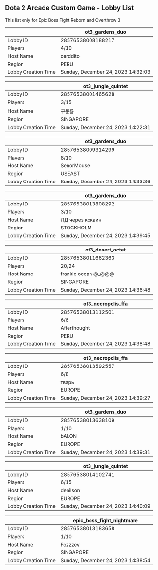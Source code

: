 ## Dota 2 Arcade Custom Game - Lobby List

This list only for Epic Boss Fight Reborn and Overthrow 3

|  | ot3_gardens_duo |
| ------ | ------ |
| Lobby ID | 28576538008188217 |
| Players | 4/10 |
| Host Name | cerddito |
| Region | PERU |
| Lobby Creation Time | Sunday, December 24, 2023 14:32:03 |


|  | ot3_jungle_quintet |
| ------ | ------ |
| Lobby ID | 28576538001465628 |
| Players | 3/15 |
| Host Name | 구문룡 |
| Region | SINGAPORE |
| Lobby Creation Time | Sunday, December 24, 2023 14:22:31 |


|  | ot3_gardens_duo |
| ------ | ------ |
| Lobby ID | 28576538009314299 |
| Players | 8/10 |
| Host Name | SenorMouse |
| Region | USEAST |
| Lobby Creation Time | Sunday, December 24, 2023 14:33:36 |


|  | ot3_gardens_duo |
| ------ | ------ |
| Lobby ID | 28576538013808292 |
| Players | 3/10 |
| Host Name | ЛД через кокаин |
| Region | STOCKHOLM |
| Lobby Creation Time | Sunday, December 24, 2023 14:39:45 |


|  | ot3_desert_octet |
| ------ | ------ |
| Lobby ID | 28576538011662363 |
| Players | 20/24 |
| Host Name | frankie ocean @_@@@ |
| Region | SINGAPORE |
| Lobby Creation Time | Sunday, December 24, 2023 14:36:48 |


|  | ot3_necropolis_ffa |
| ------ | ------ |
| Lobby ID | 28576538013112501 |
| Players | 6/8 |
| Host Name | Afterthought |
| Region | PERU |
| Lobby Creation Time | Sunday, December 24, 2023 14:38:48 |


|  | ot3_necropolis_ffa |
| ------ | ------ |
| Lobby ID | 28576538013592557 |
| Players | 6/8 |
| Host Name | тварь |
| Region | EUROPE |
| Lobby Creation Time | Sunday, December 24, 2023 14:39:27 |


|  | ot3_gardens_duo |
| ------ | ------ |
| Lobby ID | 28576538013638109 |
| Players | 1/10 |
| Host Name | bALON |
| Region | EUROPE |
| Lobby Creation Time | Sunday, December 24, 2023 14:39:31 |


|  | ot3_jungle_quintet |
| ------ | ------ |
| Lobby ID | 28576538014102741 |
| Players | 6/15 |
| Host Name | denilson |
| Region | EUROPE |
| Lobby Creation Time | Sunday, December 24, 2023 14:40:09 |


|  | epic_boss_fight_nightmare |
| ------ | ------ |
| Lobby ID | 28576538013183658 |
| Players | 1/10 |
| Host Name | Fozzzey |
| Region | SINGAPORE |
| Lobby Creation Time | Sunday, December 24, 2023 14:38:54 |


